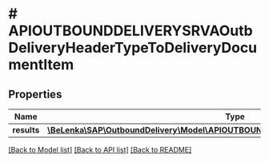 # # APIOUTBOUNDDELIVERYSRVAOutbDeliveryHeaderTypeToDeliveryDocumentItem

## Properties

Name | Type | Description | Notes
------------ | ------------- | ------------- | -------------
**results** | [**\BeLenka\SAP\OutboundDelivery\Model\APIOUTBOUNDDELIVERYSRVAOutbDeliveryItemType[]**](APIOUTBOUNDDELIVERYSRVAOutbDeliveryItemType.md) |  | [optional]

[[Back to Model list]](../../README.md#models) [[Back to API list]](../../README.md#endpoints) [[Back to README]](../../README.md)
